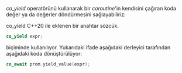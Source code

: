 _co_yield_ operatörünü kullanarak bir _coroutine_'in kendisini çağıran koda değer ya da değerler döndürmesini sağlayabiliriz:

co_yield C++20 ile eklenen bir anahtar sözcük.

```cpp
co_yield expr;
```

biçiminde kullanılıyor. Yukarıdaki ifade aşağıdaki derleyici tarafından aşağıdaki koda dönüştürülüyor:

```cpp
co_await prom.yield_value(expr);
```

